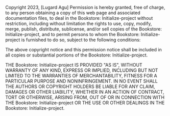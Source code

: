 Copyright 2023, [Lugard Agu]
Permission is hereby granted, free of charge, to any person obtaining a copy of this web page and associated documentation files, to deal in the Bookstore: Initialize-project without restriction, including without limitation the rights to use, copy, modify, merge, publish, distribute, sublicense, and/or sell copies of the Bookstore: Initialize-project, and to permit persons to whom the Bookstore: Initialize-project  is furnished to do so, subject to the following conditions:

The above copyright notice and this permission notice shall be included in all copies or substantial portions of the Bookstore: Initialize-project.

THE Bookstore: Initialize-project IS PROVIDED "AS IS", WITHOUT WARRANTY OF ANY KIND, EXPRESS OR IMPLIED, INCLUDING BUT NOT LIMITED TO THE WARRANTIES OF MERCHANTABILITY, FITNESS FOR A PARTICULAR PURPOSE AND NONINFRINGEMENT. IN NO EVENT SHALL THE AUTHORS OR COPYRIGHT HOLDERS BE LIABLE FOR ANY CLAIM, DAMAGES OR OTHER LIABILITY, WHETHER IN AN ACTION OF CONTRACT, TORT OR OTHERWISE, ARISING FROM, OUT OF OR IN CONNECTION WITH THE Bookstore: Initialize-project OR THE USE OR OTHER DEALINGS IN THE Bookstore: Initialize-project.